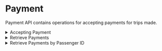 # Payment
Payment API contains operations for accepting payments for trips made.


<details><summary>Accepting Payment</summary>

## Accepting Payment:

### EXPECTED CLIENT
`Mobile App`

### ENDPOINT
`[website base address]/api/payment/payment.php`

### REQUEST DETAILS

#### Request Method:
`POST`

#### Request Body:
|Member|Data Type|Comment|
|--|--|--|
|tripid|int||
|amount|decimal||
|mode|string||


### RESPONSE DETAILS

#### Response Status Codes:
|Status|Description|
|--|--|
|201|Created|
|400|Bad Request|
|405|Method Not Allowed|
|500|Internal Server Error|

#### Response Body:
|Member|Data Type|Comment|
|--|--|--|
|message|string||
|id|string|Payment Recorded|

### SAMPLES

#### Sample Request:
~~~~
POST [website base address]/api/passenger/register.php HTTP/1.1
Content-Type: application/json

{
    "tripid": 1,
    "mode": "CASH",
    "amount": 522
   
}
~~~~

#### Sample Response:
~~~~
Access-Control-Allow-Methods: POST
Access-Control-Allow-Orgin: *
Connection: close
Content-Type: application/json; charset=UTF-8
Date: Fri, 30 Mar 2018 09:00:57 +0000
Location: /api/payment/get.php?id=1
Status: 201

{
    "message": "Successfully recorded the payment",
    "id": 1
}
~~~~


</details>

<details><summary>Retrieve Payments</summary>

## Retrieve Payments:

### EXPECTED CLIENT
`Web Portal`

### ENDPOINT
`[website base address]/api/payment/filterpayment.php`

### REQUEST DETAILS

#### Request Method:
`POST`

#### Request Body:
|Member|Data Type|Comment|
|--|--|--|
|from|date|Format: "yyyy-mm-dd"|
|to|date|Format: "yyyy-mm-dd"|

Note* Not setting any from and to date will retrieve all the recorded payments


### RESPONSE DETAILS

#### Response Status Codes:
|Status|Description|
|--|--|
|201|Created|
|400|Bad Request|
|405|Method Not Allowed|
|500|Internal Server Error|

#### Response Body:
|Member|Data Type|Comment|
|--|--|--|
|message|string||
|id|string|List of Payments|

### SAMPLES

#### Sample Request:
~~~~
POST [website base address]/api/passenger/register.php HTTP/1.1
Content-Type: application/json

{
    "from": "2018-02-03",
    "to": "2018-02-10"

   
}
~~~~

#### Sample Response:
~~~~
Access-Control-Allow-Methods: POST
Access-Control-Allow-Orgin: *
Connection: close
Content-Type: application/json; charset=UTF-8
Date: Fri, 30 Mar 2018 09:00:57 +0000
Location: /api/payment/filterpayment.php
Status: 201

{
    "tripid": 1,
    "amount": 1400,
    "date": "2018-02-06",
    "mode": "CASH"
}
~~~~


</details>


<details><summary>Retrieve Payments by Passenger ID</summary>

## Retrieve Payments:

### EXPECTED CLIENT
`Web Portal`

### ENDPOINT
`[website base address]/api/payment/filterpayment.php`

### REQUEST DETAILS

#### Request Method:
`POST`

#### Request Body:
|Member|Data Type|Comment|
|--|--|--|
|Passenger ID|Format: "yyyy-mm-dd"|
|from|date|Format: "yyyy-mm-dd"|
|to|date|Format: "yyyy-mm-dd"|


Note* Not setting any from and to date will retrieve all the recorded payments


### RESPONSE DETAILS

#### Response Status Codes:
|Status|Description|
|--|--|
|201|Created|
|400|Bad Request|
|405|Method Not Allowed|
|500|Internal Server Error|

#### Response Body:
|Member|Data Type|Comment|
|--|--|--|
|message|string||
|id|string|List of Payments|

### SAMPLES

#### Sample Request:
~~~~
POST [website base address]/api/passenger/register.php HTTP/1.1
Content-Type: application/json

{
    "from": "2018-02-03",
    "to": "2018-02-10",
    "passenger": 1

   
}
~~~~

#### Sample Response:
~~~~
Access-Control-Allow-Methods: POST
Access-Control-Allow-Orgin: *
Connection: close
Content-Type: application/json; charset=UTF-8
Date: Fri, 30 Mar 2018 09:00:57 +0000
Location: /api/payment/filterpayment.php
Status: 201

{
    "tripid": 1,
    "amount": 1400,
    "date": "2018-02-06",
    "mode": "CASH"
}
~~~~


</details>




